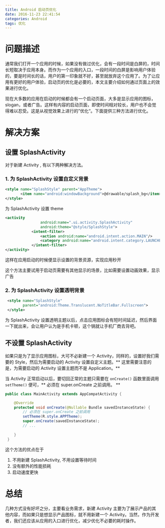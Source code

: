 ```yaml
---
title: Android 启动页优化
date: 2016-11-23 22:41:54
categories: Android
tags: 优化
---
```


# 问题描述
通常我们打开一个应用的时候，如果没有做过优化，会有一段时间是白屏的，时间长短取决于应用本身。而作为一个应用的入口，一段时间的白屏是影响用户体验的，要是时间长的话，用户的第一印象就不好，甚至就放弃这个应用了。为了让应用有更好的用户体验，启动页的优化是必要的，本文主要介绍如何通过页面上的效果进行优化。

现在大多数的应用在启动的时候都会有一个启动页面，大多是显示应用的图标，slogan，或者广告。这样有内容的启动页面，即使时间相对较长，用户也不会觉得难以忍受。这是从视觉效果上进行的”优化“。下面提供三种方法进行优化。

# 解决方案
## 设置 SplashActivity
对于新建 Activity , 有以下两种解决方法。
 ### 1. 为 SplashActivity 设置自定义背景

 ```xml
 <style name="SplashStyle" parent="AppTheme">
        <item name="android:windowBackground">@drawable/splash_bg</item>
 </style>
 ```
为 SplashActivity 设置 theme
```xml
<activity
                android:name=".ui.activity.SplashActivity"
                android:theme="@style/SplashStyle">
            <intent-filter>
                <action android:name="android.intent.action.MAIN"/>
                <category android:name="android.intent.category.LAUNCHER"/>
            </intent-filter>
</activity>
```

这样在应用启动的时候便显示设置的背景资源，实现应用秒开

这个方法主要试用于启动页需要有其他显示的场景，比如需要设置动画效果，显示广告
 ### 2. 为 SplashActivity 设置透明背景

```xml  
 <style name="SplashStyle"
        parent="android:Theme.Translucent.NoTitleBar.Fullscreen">
 </style>
 ```
为 SplashActivity 设置透明主题以后，点击应用图标会有短时间延迟，然后界面一下就出来，会让用户认为是手机卡顿，这个锅就让手机厂商去背吧。

## 不设置 SplashActivity
如果只是为了显示应用图标，大可不必新建一个 Activity，同样的，设置好我们需要的 Style，然后为需要启动的 Activity 设置自定义主题。** 这里需要注意的是，为需要启动的 Activity 设置主题而不是 Application。**

当 Activity 正常启动以后，要切回正常的主题只需要在 `onCreate()` 函数里面调用 `setTheme()` 便可，** 必须在 super.onCreate 之前调用。 **
```java
public class MainActivity extends AppCompatActivity {

    @Override
    protected void onCreate(@Nullable Bundle savedInstanceState) {
    	// 必须在 super.onCreate 之前调用
    	setTheme(R.style.APPTheme);
        super.onCreate(savedInstanceState);
        // ...
        
    }
 }
```

这个方法的优点在于
1. 不用新建 SplashActivity, 不用设置等待时间
2. 没有额外的性能损耗
3. 启动速度更快

# 总结
几种方式没有好坏之分，主要看业务需求，新建 Activity 主要为了展示产品的其他内容，而如果只是想显示产品图标，就不用新建一个 Activity。当然，作为开发者，我们还应该从应用的入口进行优化，减少优化不必要的耗时操作。